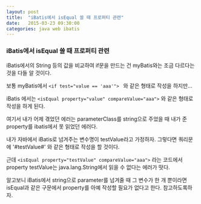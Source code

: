 ```yaml
---
layout: post
title:  "iBatis에서 isEqual 쓸 때 프로퍼티 관련"
date:   2015-03-23 09:30:00
categories: java web ibatis
---
```



### iBatis에서 isEqual 쓸 때 프로퍼티 관련
  
  
iBatis에서의 String 등의 값을 비교하여 if문을 만드는 건
myBatis와는 조금 다르다는 것을 다들 알 것이다.

보통 myBatis에서
  `<if test="value == 'aaa'"> `
와 같은 형태로 작성을 하지만...

iBatis 에서는
  `<isEqual property="value" compareValue="aaa">`
와 같은 형태로 작성을 하게 된다.

여기서 내가 어제 겪었던 에러는
parameterClass를 string으로 주었을 때 내가 준 property를 ibatis에서 못 읽었던 에러다.

내가 자바에서 iBatis로 넘겨주는 변수명이 testValue라고 가정하자.
그렇다면 쿼리문에 '#testValue#' 와 같은 형태로 작성을 할 것이다.

근데
  `<isEqual property="testValue" compareValue="aaa">`
라는 코드에서 property testValue는 java.lang.String에서 읽을 수 없다는 에러가 떳다.

알고보니 iBatis에서 string으로 parameter를 넘겨줄 때  그 변수가 한 개 뿐이라면
isEqual과 같은 구문에서 property를 아예 작성할 필요가 없다고 한다.
참고하도록하자.


